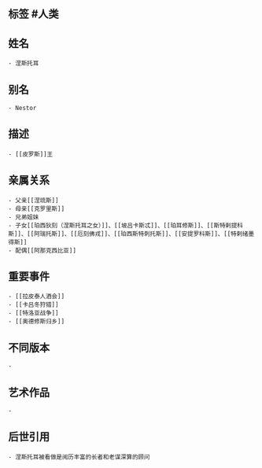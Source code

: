 ## 标签  #人类
## 姓名
	- 涅斯托耳
## 别名
	- Nestor
## 描述
	- [[皮罗斯]]王
## 亲属关系
	- 父亲[[涅琉斯]]
	- 母亲[[克罗里斯]]
	- 兄弟姐妹
	- 子女[[珀西狄刻（涅斯托耳之女）]]、[[坡吕卡斯忒]]、[[珀耳修斯]]、[[斯特剌提科斯]]、[[阿瑞托斯]]、[[厄刻佛戎]]、[[珀西斯特刺托斯]]、[[安提罗科斯]]、[[特剌绪墨得斯]]
	- 配偶[[阿那克西比亚]]
## 重要事件
	- [[拉皮泰人酒会]]
	- [[卡吕冬狩猎]]
	- [[特洛亚战争]]
	- [[奥德修斯归乡]]
## 不同版本
	-
## 艺术作品
	-
## 后世引用
	- 涅斯托耳被看做是阅历丰富的长者和老谋深算的顾问
